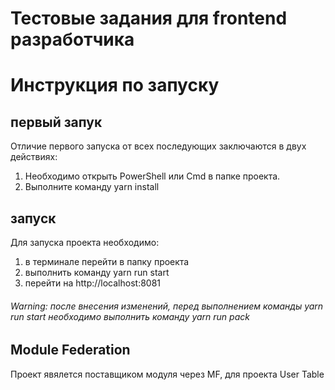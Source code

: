 # Тестовые задания для frontend разработчика

# Инструкция по запуску 

## первый запук 
Отличие первого запуска от всех последующих заключаются в двух действиях:
1) Необходимо открыть PowerShell или Cmd в папке проекта. 
2) Выполните команду yarn install


## запуск
Для запуска проекта необходимо:
1) в терминале перейти в папку проекта
2) выполнить команду yarn run start
3) перейти на http://localhost:8081

 ###### Warning: после внесения изменений, перед выполнением команды yarn run start необходимо выполнить команду yarn run pack

## Module Federation
Проект явялется поставщиком модуля через MF, для проекта User Table